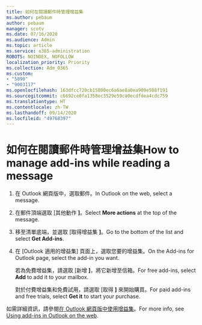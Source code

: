 ```yaml
---
title: 如何在閱讀郵件時管理增益集
ms.author: pebaum
author: pebaum
manager: scotv
ms.date: 07/16/2020
ms.audience: Admin
ms.topic: article
ms.service: o365-administration
ROBOTS: NOINDEX, NOFOLLOW
localization_priority: Priority
ms.collection: Adm_O365
ms.custom:
- "5890"
- "9003117"
ms.openlocfilehash: 163dfcc720cb15800ec6a6ae8a0ea909e588f191
ms.sourcegitcommit: c6692ce0fa1358ec3529e59ca0ecdfdea4cdc759
ms.translationtype: HT
ms.contentlocale: zh-TW
ms.lasthandoff: 09/14/2020
ms.locfileid: "49768397"
---
```

# <a name="how-to-manage-add-ins-while-reading-a-message"></a><span data-ttu-id="0ce7d-102">如何在閱讀郵件時管理增益集</span><span class="sxs-lookup"><span data-stu-id="0ce7d-102">How to manage add-ins while reading a message</span></span>

1. <span data-ttu-id="0ce7d-103">在 Outlook 網頁版中，選取郵件。</span><span class="sxs-lookup"><span data-stu-id="0ce7d-103">In Outlook on the web, select a message.</span></span>
    
2. <span data-ttu-id="0ce7d-104">在郵件頂端選取 [其他動作 **]**。</span><span class="sxs-lookup"><span data-stu-id="0ce7d-104">Select **More actions** at the top of the message.</span></span>

3. <span data-ttu-id="0ce7d-105">移至清單底端，並選取 [取得增益集 **]**。</span><span class="sxs-lookup"><span data-stu-id="0ce7d-105">Go to the bottom of the list and select **Get Add-ins**.</span></span>
    
4. <span data-ttu-id="0ce7d-106">在 [Outlook 適用的增益集] 頁面上，選取您要的增益集。</span><span class="sxs-lookup"><span data-stu-id="0ce7d-106">On the Add-ins for Outlook page, select the add-in you want.</span></span>
    
    <span data-ttu-id="0ce7d-107">若為免費增益集，請選取 [新增 **]**，將它新增至信箱。</span><span class="sxs-lookup"><span data-stu-id="0ce7d-107">For free add-ins, select **Add** to add it to your mailbox.</span></span>
    
    <span data-ttu-id="0ce7d-108">對於付費增益集和免費試用，請選取 [取得 **]** 來開始購買。</span><span class="sxs-lookup"><span data-stu-id="0ce7d-108">For paid add-ins and free trials, select **Get it** to start your purchase.</span></span>
    
<span data-ttu-id="0ce7d-109">如需詳細資訊，請參閱[在 Outlook 網頁版中使用增益集](https://support.microsoft.com/office/using-add-ins-in-outlook-on-the-web-8f2ce816-5df4-44a5-958c-f7f9d6dabdce)。</span><span class="sxs-lookup"><span data-stu-id="0ce7d-109">For more info, see [Using add-ins in Outlook on the web](https://support.microsoft.com/office/using-add-ins-in-outlook-on-the-web-8f2ce816-5df4-44a5-958c-f7f9d6dabdce).</span></span>